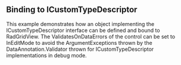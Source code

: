 ## Binding to ICustomTypeDescriptor
This example demonstrates how an object implementing the ICustomTypeDescriptor interface can be defined and bound to RadGridView. The ValidatesOnDataErrors of the control can be set to InEditMode 
to avoid the ArgumentExceptions thrown by the DataAnnotation.Validator thrown  for ICustomTypeDescriptor implementations in debug mode.

[//]: <KeyWords: bind, icustomtypedescriptor, dynamic>